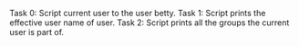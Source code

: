 Task 0: Script current user to the user betty.
Task 1: Script prints the effective user name of user.
Task 2: Script prints all the groups the current user is part of.
